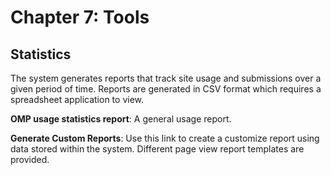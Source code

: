 # Chapter 7: Tools
## Statistics

The system generates reports that track site usage and submissions over a given period of time. Reports are generated in CSV format which requires a spreadsheet application to view.

**OMP usage statistics report**: A general usage report.

**Generate Custom Reports**: Use this link to create a customize report using data stored within the system. Different page view report templates are provided.